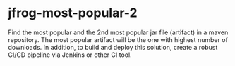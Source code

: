 # jfrog-most-popular-2
Find the most popular and the 2nd most popular jar file (artifact) in a maven repository. The most popular artifact will be the one with highest number of downloads. In addition, to build and deploy this solution, create a robust CI/CD pipeline via Jenkins or other CI tool.
